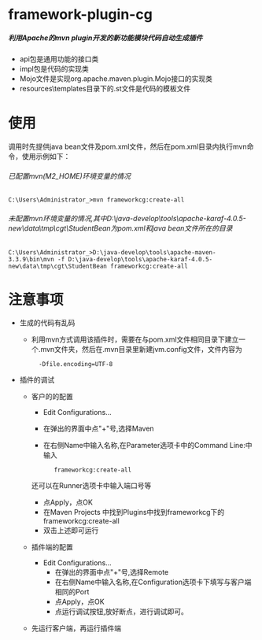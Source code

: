 # framework-plugin-cg

##### 利用Apache的mvn plugin开发的新功能模块代码自动生成插件
  * api包是通用功能的接口类
  * impl包是代码的实现类
  * Mojo文件是实现org.apache.maven.plugin.Mojo接口的实现类
  * resources\templates目录下的.st文件是代码的模板文件

# 使用
调用时先提供java bean文件及pom.xml文件，然后在pom.xml目录内执行mvn命令，使用示例如下：

###### 已配置mvn(M2_HOME)环境变量的情况

    C:\Users\Administrator_>mvn frameworkcg:create-all
###### 未配置mvn环境变量的情况,其中D:\java-develop\tools\apache-karaf-4.0.5-new\data\tmp\cgt\StudentBean为pom.xml和java bean文件所在的目录

    C:\Users\Administrator_>D:\java-develop\tools\apache-maven-3.3.9\bin\mvn -f D:\java-develop\tools\apache-karaf-4.0.5-new\data\tmp\cgt\StudentBean frameworkcg:create-all

# 注意事项
  * 生成的代码有乱码
    * 利用mvn方式调用该插件时，需要在与pom.xml文件相同目录下建立一个.mvn文件夹，然后在.mvn目录里新建jvm.config文件，文件内容为

            -Dfile.encoding=UTF-8

  * 插件的调试
    * 客户的的配置
      * Edit Configurations...
      * 在弹出的界面中点"+"号,选择Maven
       * 在右侧Name中输入名称,在Parameter选项卡中的Command Line:中输入

                frameworkcg:create-all

       还可以在Runner选项卡中输入端口号等

      * 点Apply，点OK
      * 在Maven Projects 中找到Plugins中找到frameworkcg下的frameworkcg:create-all
      * 双击上述即可运行

    * 插件端的配置
      * Edit Configurations...
        * 在弹出的界面中点"+"号,选择Remote
        * 在右侧Name中输入名称,在Configuration选项卡下填写与客户端相同的Port
        * 点Apply，点OK
        * 点运行调试按钮,放好断点，进行调试即可。
    * 先运行客户端，再运行插件端